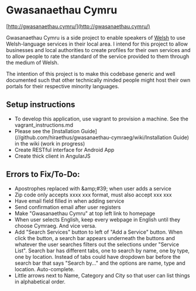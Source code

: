 # Gwasanaethau Cymru

[http://gwasanaethau.cymru/](http://gwasanaethau.cymru/)

Gwasanaethau Cymru is a side project to enable speakers of [Welsh](https://en.wikipedia.org/wiki/Welsh_language) 
to use Welsh-language services in their local area. I intend for this project to 
allow businesses and local authorities to create profiles for their own services 
and to allow people to rate the standard of the service provided to them 
through the medium of Welsh.

The intention of this project is to make this codebase generic and well 
documented such that other technically minded people might host their own 
portals for their respective minority languages.

## Setup instructions
* To develop this application, use vagrant to provision a machine. See the vagrant_instructions.md
* Please see the [Installation Guide](//github.com/hiraethus/gwasanaethau-cymraeg/wiki/Installation Guide) in the wiki (work in progress)
* Create RESTful interface for Android App
* Create thick client in AngularJS

## Errors to Fix/To-Do:
* Apostrophes replaced with &amp;amp;#39; when user adds a service
* Zip code only accepts xxxx xxx format, must also accept xxx xxx
* Have email field filled in when adding service
* Send confirmation email after user registers
* Make "Gwasanaethau Cymru" at top left link to homepage
* When user selects English, keep every webpage in English until they choose Cymraeg. And vice versa.
* Add "Search Services" button to left of "Add a Service" button. When click the button, a search bar appears underneath the buttons and whatever the user searches filters out the selections under "Service List". Search bar has different tabs, one to search by name, one by type, one by location. Instead of tabs could have dropdown bar before the search bar that says "Search by..." and the options are name, type and location. Auto-complete.
* Little arrows next to Name, Category and City so that user can list things in alphabetical order. 
